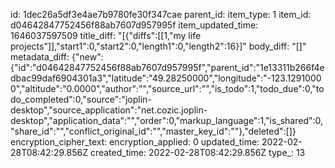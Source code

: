 id: 1dec26a5df3e4ae7b9780fe30f347cae
parent_id: 
item_type: 1
item_id: d04642847752456f88ab7607d957995f
item_updated_time: 1646037597509
title_diff: "[{\"diffs\":[[1,\"my life projects\"]],\"start1\":0,\"start2\":0,\"length1\":0,\"length2\":16}]"
body_diff: "[]"
metadata_diff: {"new":{"id":"d04642847752456f88ab7607d957995f","parent_id":"1e13311b266f4edbac99daf6904301a3","latitude":"49.28250000","longitude":"-123.12910000","altitude":"0.0000","author":"","source_url":"","is_todo":1,"todo_due":0,"todo_completed":0,"source":"joplin-desktop","source_application":"net.cozic.joplin-desktop","application_data":"","order":0,"markup_language":1,"is_shared":0,"share_id":"","conflict_original_id":"","master_key_id":""},"deleted":[]}
encryption_cipher_text: 
encryption_applied: 0
updated_time: 2022-02-28T08:42:29.856Z
created_time: 2022-02-28T08:42:29.856Z
type_: 13